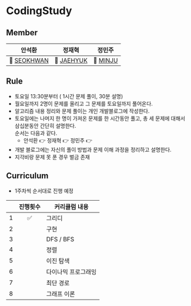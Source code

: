 # CodingStudy



## Member

| 안석환 | 정재혁 | 정민주 |
| -- | -- | -- |
|🌱 [SEOKHWAN](https://github.com/hwan0303)   |     🌱 [JAEHYUK](https://github.com/jaehyukjung)  |  🌱 [MINJU](https://github.com/JoungMinJu) |


## Rule
- 토요일 13:30분부터 ( 1시간 문제 풀이, 30분 설명)
- 월요일까지 2명이 문제를 올리고 그 문제를 토요일까지 풀어온다.
- 알고리즘 내용 정리와 문제 풀이는 개인 개발블로그에 작성한다.
- 토요일에는 나머지 한 명이 가져온 문제를 한 시간동안 풀고, 총 세 문제에 대해서 삼십분동안 간단히 설명한다.<br>
  순서는 다음과 같다.
  - 안석환 👉 정재혁 👉  정민주 👉
- 개발 블로그에는 자신의 풀이 방법과 문제 이해 과정을 정리하고 설명한다.
- 지각비랑 문제 못 푼 경우 벌금 존재


## Curriculum
 - 1주차씩 순서대로 진행 예정


|  | 진행횟수 | 커리큘럼 내용 |
| ------ |:--:|----------- |
| 1 |✅  | 그리디 |
| 2 |  | 구현 |
| 3 |  | DFS / BFS |
| 4 |  | 정렬 |
| 5 |  | 이진 탐색 |
| 6 |  | 다이나믹 프로그래밍  |
| 7 |  | 최단 경로  |
| 8 |  | 그래프 이론  |

